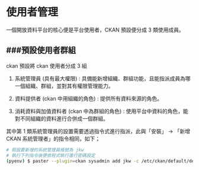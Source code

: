 # 使用者管理

<script type="text/javascript" src="../js/general.js"></script>

一個開放資料平台的核心便是平台使用者，CKAN 預設便分成 3 類使用成員。

###預設使用者群組 
---

ckan 預設將 ckan 使用者分成 3 組

1. 系統管理員 (具有最大權限) : 具備能新增組織、群組功能，且能指派成員為哪一個組織、群組，並對其有權限管理能力。

2. 資料提供者 (ckan 中用組織的角色) : 提供所有資料來源的角色。

3. 消耗資料與加值資料者 (ckan 中為群組的角色) : 使用平台中資料的角色，能對不同組織的資料進行合併成一個群組。

其中第 1 類系統管理員的設置需要透過指令式進行指派，此與「安裝」 -> 「新增 CKAN 系統管理者」的指令相同，如下；

```Bash
# 假設要新增的系統管理員帳號為 jkw
# 執行下列指令後便依程式執行進行密碼設定
(pyenv) $ paster --plugin=ckan sysadmin add jkw -c /etc/ckan/default/development.ini
```